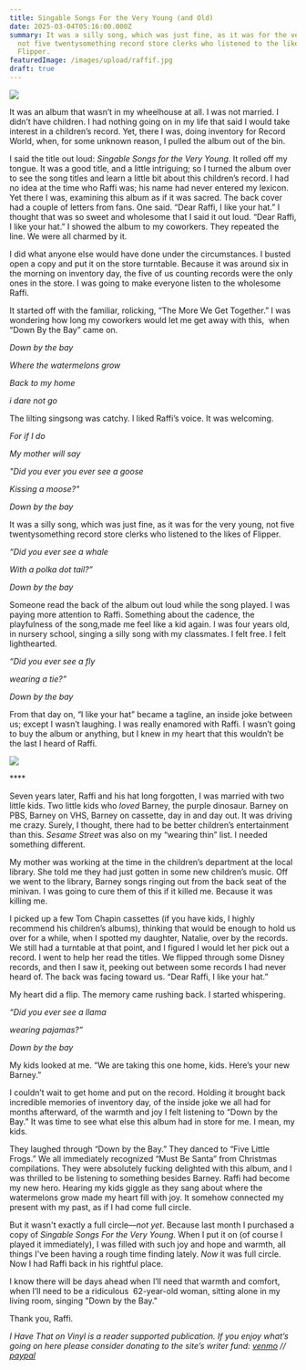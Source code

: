 ```yaml
---
title: Singable Songs For the Very Young (and Old)
date: 2025-03-04T05:16:00.000Z
summary: It was a silly song, which was just fine, as it was for the very young,
  not five twentysomething record store clerks who listened to the likes of
  Flipper. 
featuredImage: /images/upload/raffif.jpg
draft: true
---
```

![](/images/upload/raffif.jpg)

It was an album that wasn’t in my wheelhouse at all. I was not married. I didn’t have children. I had nothing going on in my life that said I would take interest in a children’s record. Yet, there I was, doing inventory for Record World, when, for some unknown reason, I pulled the album out of the bin.

I said the title out loud: *Singable Songs for the Very Young.* It rolled off my tongue. It was a good title, and a little intriguing; so I turned the album over to see the song titles and learn a little bit about this children’s record. I had no idea at the time who Raffi was; his name had never entered my lexicon. Yet there I was, examining this album as if it was sacred. The back cover had a couple of letters from fans. One said. “Dear Raffi, I like your hat.” I thought that was so sweet and wholesome that I said it out loud. “Dear Raffi, I like your hat.” I showed the album to my coworkers. They repeated the line. We were all charmed by it. 

I did what anyone else would have done under the circumstances. I busted open a copy and put it on the store turntable. Because it was around six in the morning on inventory day, the five of us counting records were the only ones in the store. I was going to make everyone listen to the wholesome Raffi.

It started off with the familiar, rolicking, “The More We Get Together.” I was wondering how long my coworkers would let me get away with this,  when “Down By the Bay” came on. 

*Down by the bay*

*Where the watermelons grow*

*Back to my home*

*i dare not go*

The lilting singsong was catchy. I liked Raffi’s voice. It was welcoming. 

*For if I do*

*My mother will say*

*"Did you ever you ever see a goose*

*Kissing a moose?"*

*Down by the bay*

It was a silly song, which was just fine, as it was for the very young, not five twentysomething record store clerks who listened to the likes of Flipper. 

*“Did you ever see a whale*

*With a polka dot tail?”*

*Down by the bay*

Someone read the back of the album out loud while the song played. I was paying more attention to Raffi. Something about the cadence, the playfulness of the song,made me feel like a kid again. I was four years old, in nursery school, singing a silly song with my classmates. I felt free. I felt lighthearted. 

*“Did you ever see a fly*

*wearing a tie?”*

*Down by the bay*

From that day on, “I like your hat” became a tagline, an inside joke between us; except I wasn’t laughing. I was really enamored with Raffi. I wasn’t going to buy the album or anything, but I knew in my heart that this wouldn’t be the last I heard of Raffi.

![](/images/upload/raffib.jpg)

\*\*\*\*

Seven years later, Raffi and his hat long forgotten, I was married with two little kids. Two little kids who *loved* Barney, the purple dinosaur. Barney on PBS, Barney on VHS, Barney on cassette, day in and day out. It was driving me crazy. Surely, I thought, there had to be better children’s entertainment than this. *Sesame Street* was also on my “wearing thin” list. I needed something different. 

My mother was working at the time in the children’s department at the local library. She told me they had just gotten in some new children’s music. Off we went to the library, Barney songs ringing out from the back seat of the minivan. I was going to cure them of this if it killed me. Because it was killing me. 

I picked up a few Tom Chapin cassettes (if you have kids, I highly recommend his children’s albums), thinking that would be enough to hold us over for a while, when I spotted my daughter, Natalie, over by the records. We still had a turntable at that point, and I figured I would let her pick out a record. I went to help her read the titles. We flipped through some Disney records, and then I saw it, peeking out between some records I had never heard of. The back was facing toward us. “Dear Raffi, I like your hat.”

My heart did a flip. The memory came rushing back. I started whispering.

*“Did you ever see a llama*

*wearing pajamas?”*

*Down by the bay*

My kids looked at me. “We are taking this one home, kids. Here’s your new Barney.”

I couldn’t wait to get home and put on the record. Holding it brought back incredible memories of inventory day, of the inside joke we all had for months afterward, of the warmth and joy I felt listening to “Down by the Bay.” It was time to see what else this album had in store for me. I mean, my kids.

They laughed through “Down by the Bay.” They danced to “Five Little Frogs.” We all immediately recognized “Must Be Santa” from Christmas compilations. They were absolutely fucking delighted with this album, and I was thrilled to be listening to something besides Barney. Raffi had become my new hero. Hearing my kids giggle as they sang about where the watermelons grow made my heart fill with joy. It somehow connected my present with my past, as if I had come full circle. 

But it wasn't exactly a full circle—*not yet*. Because last month I purchased a copy of *Singable Songs For the Very Young*. When I put it on (of course I played it immediately), I was filled with such joy and hope and warmth, all things I've been having a rough time finding lately. *Now* it was full circle. Now I had Raffi back in his rightful place. 

I know there will be days ahead when I’ll need that warmth and comfort, when I’ll need to be a ridiculous  62-year-old woman, sitting alone in my living room, singing "Down by the Bay."

Thank you, Raffi. 


*I Have That on Vinyl is a reader supported publication. If you enjoy what’s going on here please consider donating to the site’s writer fund: [venmo](https://account.venmo.com/u/Michele-Catalano2659) // [paypal](https://www.paypal.com/paypalme/goingitaloneny?country.x=US&locale.x=en_US)*
